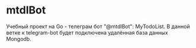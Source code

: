# mtdlBot

Учебный проект на Go - телеграм бот "@mtdlBot": MyTodoList.
В данной ветке к telegram-bot будет подключена удалённая база данных Mongodb.